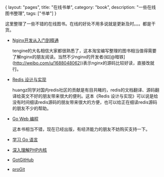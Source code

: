 {
layout: "pages",
title: "在线书单",
category: "book",
description: "一些在线图书整理",
tags: ["书单"]
}

这里整理了一些不错的在线图书。在线的好处不用多说就是更新及时。。。都是干货。

* [Nginx开发从入门到精通](http://tengine.taobao.org/)
	
	tengine的大名相信大家都很熟悉了，这本淘宝编写整理的图书相当值得需要了解nginx的朋友阅读。当然不少nginx的开发者(如[@暗铁] (http://weibo.com/u/1688048062))表示nginx的源码比较好读，直接改就行。

* [Redis 设计与实现](http://www.redisbook.com/)

	huangz同学对国内redis社区的贡献是有目共睹的，redis的文档翻译、源码翻译给英文不好的朋友带来很大的便利。这本《Redis 设计与实现》可以说是给没有时间细读redis源码的朋友带来很大的方便，也可以给正在细读redis源码的朋友不少的帮助。

* [Go Web 编程](https://github.com/astaxie/build-web-application-with-golang)

	这本书相当不错，现在已经出版，有经济能力的朋友不妨购买支持一下。

* [学习 Go 语言](https://github.com/mikespook/Learning-Go-zh-cn)
* [深入理解PHP内核](https://github.com/reeze/tipi)
* [GotGitHub](http://www.worldhello.net/gotgithub/)
* [proGit](https://github.com/progit/progit/tree/master/)

